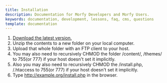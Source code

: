 ```yaml
---
title: Installation
description: Documentation for Morfy Developers and Morfy Users.
keywords: documentation, development, lessons, faq, cms, questions
template: documentation
---
```


1. [Download the latest version.](http://morfy.org/download)
2. Unzip the contents to a new folder on your local computer.
3. Upload that whole folder with an FTP client to your host.
4. You may also need to recursively CHMOD the folder /content/, /themes/ to 755(or 777) if your host doesn't set it implicitly.
5. Also you may also need to recursively CHMOD the /install.php, /.htaccess to 755(or 777) if your host doesn't set it implicitly.
6. Type http://example.org/install.php in the browser.
